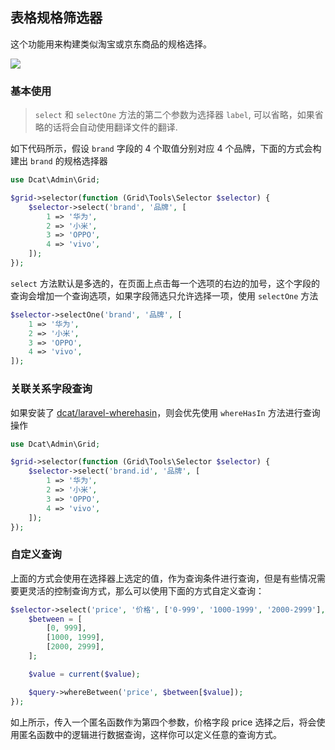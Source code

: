 ## 表格规格筛选器

这个功能用来构建类似淘宝或京东商品的规格选择。

![](https://cdn.learnku.com/uploads/images/202004/26/38389/6JTuX8z35m.png!large)

### 基本使用

> `select` 和 `selectOne` 方法的第二个参数为选择器 `label`, 可以省略，如果省略的话将会自动使用翻译文件的翻译.

如下代码所示，假设 `brand` 字段的 4 个取值分别对应 4 个品牌，下面的方式会构建出 `brand` 的规格选择器

```php
use Dcat\Admin\Grid;

$grid->selector(function (Grid\Tools\Selector $selector) {
    $selector->select('brand', '品牌', [
        1 => '华为',
        2 => '小米',
        3 => 'OPPO',
        4 => 'vivo',
    ]);
});
```

`select` 方法默认是多选的，在页面上点击每一个选项的右边的加号，这个字段的查询会增加一个查询选项，如果字段筛选只允许选择一项，使用 `selectOne` 方法

```php
$selector->selectOne('brand', '品牌', [
    1 => '华为',
    2 => '小米',
    3 => 'OPPO',
    4 => 'vivo',
]);
```

### 关联关系字段查询

如果安装了 [dcat/laravel-wherehasin](https://github.com/jqhph/laravel-wherehasin)，则会优先使用 `whereHasIn` 方法进行查询操作

```php
use Dcat\Admin\Grid;

$grid->selector(function (Grid\Tools\Selector $selector) {
    $selector->select('brand.id', '品牌', [
        1 => '华为',
        2 => '小米',
        3 => 'OPPO',
        4 => 'vivo',
    ]);
});
```

### 自定义查询

上面的方式会使用在选择器上选定的值，作为查询条件进行查询，但是有些情况需要更灵活的控制查询方式，那么可以使用下面的方式自定义查询：

```php
$selector->select('price', '价格', ['0-999', '1000-1999', '2000-2999'], function ($query, $value) {
    $between = [
        [0, 999],
        [1000, 1999],
        [2000, 2999],
    ];

    $value = current($value);

    $query->whereBetween('price', $between[$value]);
});
```

如上所示，传入一个匿名函数作为第四个参数，价格字段 price 选择之后，将会使用匿名函数中的逻辑进行数据查询，这样你可以定义任意的查询方式。